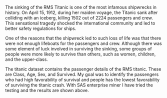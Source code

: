 The sinking of the RMS Titanic is one of the most infamous shipwrecks in history. On April 15, 1912, during her maiden voyage, the Titanic sank after colliding with an iceberg,
killing 1502 out of 2224 passengers and crew. This sensational tragedy shocked the international community and led to better safety regulations for ships.

One of the reasons that the shipwreck led to such loss of life was that there were not enough lifeboats for the passengers and crew. Although there was some element of luck
involved in surviving the sinking, some groups of people were more likely to survive than
others, such as women, children, and the upper-class.

The titanic dataset contains the passenger details of the RMS titanic. These are Class, Age, Sex, and Survived. My goal was to identify the passengers who had high favorability of survival and people has the lowest favorability of surviving the titanic crash. With SAS enterprise miner I have tried the testing and the results are shown above. 
